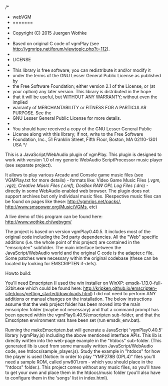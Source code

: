 /*
* webVGM
* =======
*
* 	Copyright (C) 2015 Juergen Wothke
*
* Based on original C code of vgmPlay (see http://vgmrips.net/forum/viewtopic.php?t=112).
*
* LICENSE
*
* This library is free software; you can redistribute it and/or modify it
* under the terms of the GNU Lesser General Public License as published by
* the Free Software Foundation; either version 2.1 of the License, or (at
* your option) any later version. This library is distributed in the hope
* that it will be useful, but WITHOUT ANY WARRANTY; without even the implied
* warranty of MERCHANTABILITY or FITNESS FOR A PARTICULAR PURPOSE. See the
* GNU Lesser General Public License for more details.
*
* You should have received a copy of the GNU Lesser General Public
* License along with this library; if not, write to the Free Software
* Foundation, Inc., 51 Franklin Street, Fifth Floor, Boston, MA  02110-1301 USA
*/

This is a JavaScript/WebAudio plugin of vgmPlay. This plugin is designed to work with version 1.0 of my 
generic WebAudio ScriptProcessor music player (see separate project). 

It allows to play various Arcade and Console game music files (see VGMPlay.txt for more details)  - formats like: Video Game Music Files (*.vgm, *.vgz), Creative Music Files (*.cmf), DosBox RAW OPL Log Files (*.dro) - directly in some WebAudio enabled web browser. The plugin does not support archives but only individual music files. (Respective music files can be found on pages like these: http://vgmrips.net/packs/, http://www.smspower.org/Music/VGMs, etc)

A live demo of this program can be found here: http://www.wothke.ch/webvgm/

The project is based on version vgmPlay0.40.5. It includes most of the original code including the 3rd party dependencies. All the "Web" specific additions (i.e. the whole point of this project) are contained in the "emscripten" subfolder. The main interface between the JavaScript/WebAudio world and the original C code is the adapter.c file. Some patches were necessary within the original codebase (these can be located by looking for EMSCRIPTEN if-defs).



Howto build:

You'll need Emscripten (I used the win installer on WinXP: emsdk-1.13.0-full-32bit.exe which could be found here: 
http://kripken.github.io/emscripten-site/docs/getting_started/downloads.html) I did not need to perform 
ANY additions or manual changes on the installation. The below instructions assume that the web project 
folder has been moved into the main emscripten folder (maybe not necessary) and that a command prompt has been 
opened within the vgmPlay0.40.5/emscripten sub-folder, and that the Emscripten environment vars have been set (run emsdk_env.bat).

Running the makeEmscripten.bat will generate a JavaScript 'vgmPlay0.40.5' library (vgmPlay.js) including the above mentioned 
interface APIs. This lib is directly written into the web-page example in the "htdocs" sub-folder. (This generated lib is 
used from some manually written JavaScript/WebAudio code, see htdocs/sample_player.js). Study the example in "htdocs" 
for how the player is used (Notice: In order to play "YMF278B (OPL4)" files you'll need a sample ROM, called yrw801.rom - which 
you should place in the "htdocs" folder.). This project comes without any music files, so you'll have to get your own and place them
in the htdocs/music folder (you'll also have to configure them in the 'songs' list in index.html).


